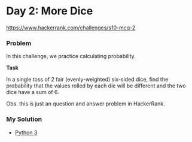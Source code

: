 # Day 2: More Dice

https://www.hackerrank.com/challenges/s10-mcq-2

### Problem

In this challenge, we practice calculating probability. 

**Task**

In a single toss of 2 fair (evenly-weighted) six-sided dice, find the probability that the values rolled by each die will be different and the two dice have a sum of 6.

Obs. this is just an question and answer problem in HackerRank.

### My Solution

- [Python 3](python3.py)